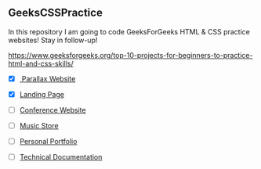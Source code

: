 ## GeeksCSSPractice
In this repository I am going to code GeeksForGeeks HTML &amp; CSS practice websites! Stay in follow-up!

https://www.geeksforgeeks.org/top-10-projects-for-beginners-to-practice-html-and-css-skills/

* [x] [ Parallax Website]("https://jolly-kalam-23776e.netlify.com/parallaxsite/")
* [x] [Landing Page]("https://jolly-kalam-23776e.netlify.app/cssgridresponsive/")
* [ ] [Conference Website]("https://jolly-kalam-23776e.netlify.app/styledconferences/")
* [ ] [Music Store]("https://jolly-kalam-23776e.netlify.app/mytunes/")
* [ ] [Personal Portfolio]("https://codepen.io/freeCodeCamp/full/zNBOYG")
* [ ] [Technical Documentation]("https://codepen.io/freeCodeCamp/full/NdrKKL")

